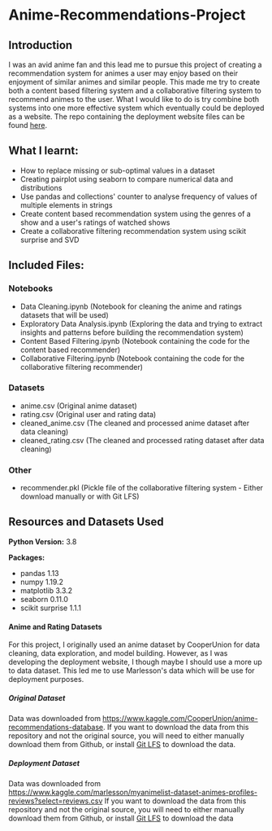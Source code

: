 # Anime-Recommendations-Project

## Introduction
I was an avid anime fan and this lead me to pursue this project of creating a recommendation system for animes a user may enjoy based on their enjoyment of similar animes and similar people. This made me try to create both a content based filtering system and a collaborative filtering system to recommend animes to the user. What I would like to do is try combine both systems into one more effective system which eventually could be deployed as a website. The repo containing the deployment website files can be found [here](https://github.com/Zenoix/Anime-Recommendations-Deployment).

## What I learnt:
- How to replace missing or sub-optimal values in a dataset
- Creating pairplot using seaborn to compare numerical data and distributions
- Use pandas and collections' counter to analyse frequency of values of multiple elements in strings
- Create content based recommendation system using the genres of a show and a user's ratings of watched shows
- Create a collaborative filtering recommendation system using scikit surprise and SVD

## Included Files:
### Notebooks
- Data Cleaning.ipynb (Notebook for cleaning the anime and ratings datasets that will be used)
- Exploratory Data Analysis.ipynb (Exploring the data and trying to extract insights and patterns before building the recommendation system)
- Content Based Filtering.ipynb (Notebook containing the code for the content based recommender)
- Collaborative Filtering.ipynb (Notebook containing the code for the collaborative filtering recommender)
### Datasets
- anime.csv (Original anime dataset)
- rating.csv (Original user and rating data)
- cleaned_anime.csv (The cleaned and processed anime dataset after data cleaning)
- cleaned_rating.csv (The cleaned and processed rating dataset after data cleaning)
### Other
- recommender.pkl (Pickle file of the collaborative filtering system - Either download manually or with Git LFS)

## Resources and Datasets Used

**Python Version:** 3.8

**Packages:** 
- pandas 1.13
- numpy 1.19.2
- matplotlib 3.3.2
- seaborn 0.11.0
- scikit surprise 1.1.1

#### Anime and Rating Datasets
For this project, I originally used an anime dataset by CooperUnion for data cleaning, data exploration, and model building. However, as I was developing the deployment website, I though maybe I should use a more up to data dataset. This led me to use Marlesson's data which will be use for deployment purposes.
##### Original Dataset
Data was downloaded from https://www.kaggle.com/CooperUnion/anime-recommendations-database.
If you want to download the data from this repository and not the original source, you will need to either manually download them from Github, or install [Git LFS](https://git-lfs.github.com/) to download the data.
##### Deployment Dataset
Data was downloaded from https://www.kaggle.com/marlesson/myanimelist-dataset-animes-profiles-reviews?select=reviews.csv
If you want to download the data from this repository and not the original source, you will need to either manually download them from Github, or install [Git LFS](https://git-lfs.github.com/) to download the data
